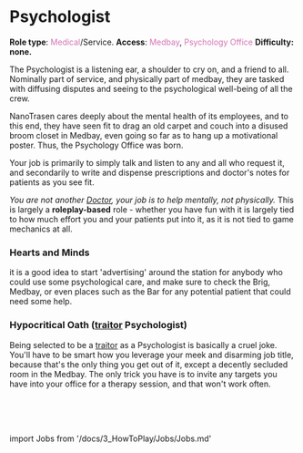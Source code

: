 # Psychologist

**Role type**: <font color= "#d673b2">Medical</font>/Service. **Access**: <font color="#d673b2">Medbay</font>, <font color="#d673b2">Psychology Office</font> **Difficulty:** **none.**



The Psychologist is a listening ear, a shoulder to cry on, and a friend to all. Nominally part of service, and physically part of medbay, they are tasked with diffusing disputes and seeing to the psychological well-being of all the crew.

NanoTrasen cares deeply about the mental health of its employees, and to this end, they have seen fit to drag an old carpet and couch into a disused broom closet in Medbay, even going so far as to hang up a motivational poster. Thus, the Psychology Office was born.

Your job is primarily to simply talk and listen to any and all who request it, and secondarily to write and dispense prescriptions and doctor's notes for patients as you see fit.

*You are not another [Doctor](Medical-Doctor.md), your job is to help mentally, not physically.* This is largely a **roleplay-based** role - whether you have fun with it is largely tied to how much effort you and your patients put into it, as it is not tied to game mechanics at all.

### Hearts and Minds

it is a good idea to start 'advertising' around the station for anybody who could use some psychological care, and make sure to check the Brig, Medbay, or even places such as the Bar for any potential patient that could need some help.

### Hypocritical Oath ([traitor](traitor.md) Psychologist)

Being selected to be a [traitor](traitor.md) as a Psychologist is basically a cruel joke. You'll have to be smart how you leverage your meek and disarming job title, because that's the only thing you get out of it, except a decently secluded room in the Medbay. The only trick you have is to invite any targets you have into your office for a therapy session, and that won't work often.

  <br/>
<br/>
<br/>

import Jobs from '/docs/3_HowToPlay/Jobs/Jobs.md'

<Jobs />

